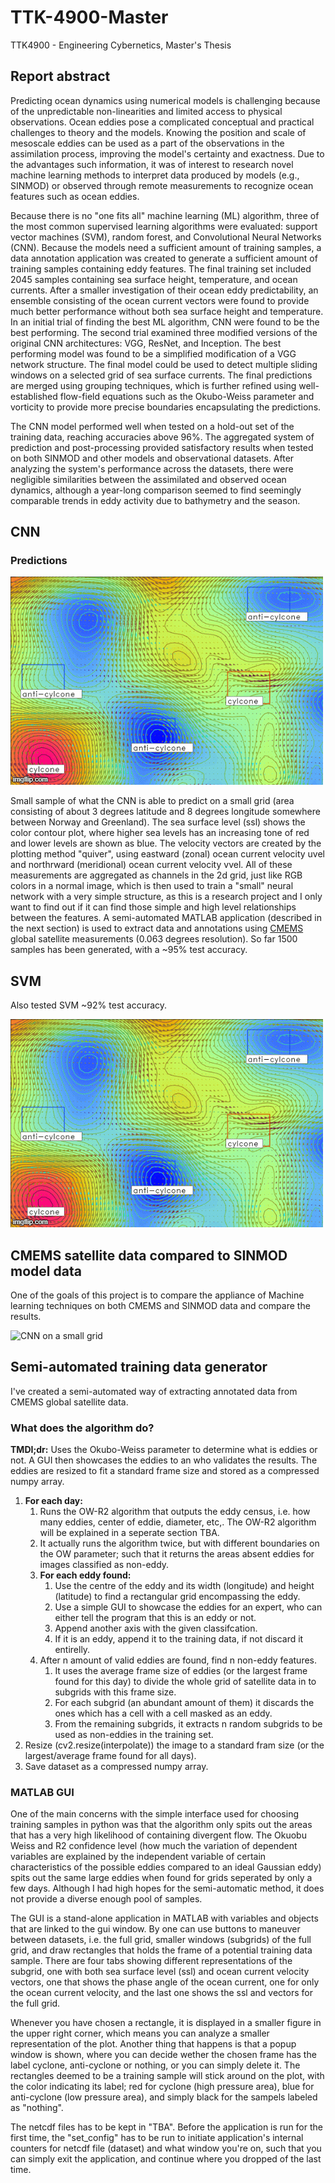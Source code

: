 # TTK-4900-Master
TTK4900 - Engineering Cybernetics, Master's Thesis

## Report abstract

Predicting ocean dynamics using numerical models is challenging because of the unpredictable non-linearities and limited access to physical observations. Ocean eddies pose a complicated conceptual and practical challenges to theory and the models. Knowing the position and scale of mesoscale eddies can be used as a part of the observations in the assimilation process, improving the model's certainty and exactness. Due to the advantages such information, it was of interest to research novel machine learning methods to interpret data produced by models (e.g., SINMOD) or observed through remote measurements to recognize ocean features such as ocean eddies.

Because there is no "one fits all" machine learning (ML) algorithm, three of the most common supervised learning algorithms were evaluated: support vector machines (SVM), random forest, and Convolutional Neural Networks (CNN). Because the models need a sufficient amount of training samples, a data annotation application was created to generate a sufficient amount of training samples containing eddy features. The final training set included 2045 samples containing sea surface height, temperature, and ocean currents. After a smaller investigation of their ocean eddy predictability, an ensemble consisting of the ocean current vectors were found to provide much better performance without both sea surface height and temperature. In an initial trial of finding the best ML algorithm, CNN were found to be the best performing. The second trial examined three modified versions of the original CNN architectures: VGG, ResNet, and Inception. The best performing model was found to be a simplified modification of a VGG network structure. The final model could be used to detect multiple sliding windows on a selected grid of sea surface currents. The final predictions are merged using grouping techniques, which is further refined using well-established flow-field equations such as the Okubo-Weiss parameter and vorticity to provide more precise boundaries encapsulating the predictions.

The CNN model performed well when tested on a hold-out set of the training data, reaching accuracies above 96\%. The aggregated system of prediction and post-processing provided satisfactory results when tested on both SINMOD and other models and observational datasets. After analyzing the system's performance across the datasets, there were negligible similarities between the assimilated and observed ocean dynamics, although a year-long comparison seemed to find seemingly comparable trends in eddy activity due to bathymetry and the season.

## CNN 

### Predictions

![CNN on a small grid](images/realtime/svm_pred.gif)

Small sample of what the CNN is able to predict on a small grid (area consisting of about 3 degrees latitude and 8 degrees longitude somewhere between Norway and Greenland).  The sea surface level (ssl) shows the color contour plot, where higher sea levels has an increasing tone of red and lower levels are shown as blue. The velocity vectors are created by the plotting method "quiver", using eastward (zonal) ocean current velocity uvel and northrward (meridional) ocean current velocity vvel. All of these measurements are aggregated as channels in the 2d grid, just like RGB colors in a normal image, which is then used to train a "small" neural network with a very simple structure, as this is a research project and I only want to find out if it can find those simple and high level relationships between the features. A semi-automated MATLAB application (described in the next section) is used to extract data and annotations using [CMEMS](http://marine.copernicus.eu) global satellite measurements (0.063 degrees resolution). So far 1500 samples has been generated, with a ~95% test accuracy.

## SVM

Also tested SVM ~92% test accuracy.

![SVM on a small grid](images/realtime/svm_pred.gif)

## CMEMS satellite data compared to SINMOD model data

One of the goals of this project is to compare the appliance of Machine learning techniques on both CMEMS and SINMOD data and compare the results.

![CNN on a small grid](images/realtime/SatSin1.gif)

## Semi-automated training data generator

I've created a semi-automated way of extracting annotated data from CMEMS global satellite data. 

### What does the algorithm do?
**TMDI;dr:** Uses the Okubo-Weiss parameter to determine what is eddies or not. A GUI then showcases the eddies to an who validates the results. The eddies are resized to fit a standard frame size and stored as a compressed numpy array.


1. **For each day:** 
    1. Runs the OW-R2 algorithm that outputs the eddy census, i.e. how many eddies, center of eddie, diameter, etc,. The OW-R2 algorithm will be explained in a seperate section TBA. 
    1. It actually runs the algorithm twice, but with different boundaries on the OW parameter; such that it returns the areas absent eddies for images classified as non-eddy.
    1. **For each eddy found:**
        1. Use the centre of the eddy and its width (longitude) and height (latitude) to find a rectangular grid encompassing the eddy.
        1. Use a simple GUI to showcase the eddies for an expert, who can either tell the program that this is an eddy or not.
        1. Append another axis with the given classifcation.
        1. If it is an eddy, append it to the training data, if not discard it entirelly.
    1. After n amount of valid eddies are found, find n non-eddy features.
        1. It uses the average frame size of eddies (or the largest frame found for this day) to divide the whole grid of satellite data in to subgrids with this frame size.
        1. For each subgrid (an abundant amount of them) it discards the ones which has a cell with a cell masked as an eddy.
        1. From the remaining subgrids, it extracts n random subgrids to be used as non-eddies in the training set.
2. Resize (cv2.resize(interpolate)) the image to a standard fram size (or the largest/average frame found for all days).
3. Save dataset as a compressed numpy array.
  
### MATLAB GUI

One of the main concerns with the simple interface used for choosing training samples in python was that the algorithm only spits out the areas that has a very high likelihood of containing divergent flow. The Okuobu Weiss and R2 confidence level (how much the variation of dependent variables are explained by the independent variable of certain characteristics of the possible eddies compared to an ideal Gaussian eddy) spits out the same large eddies when found for grids seperated by only a few days. Although I had high hopes for the semi-automatic method, it does not provide a diverse enough pool of samples.

The GUI is a stand-alone application in MATLAB with variables and objects that are linked to the gui window. By one can use buttons to maneuver between datasets, i.e. the full grid, smaller windows (subgrids) of the full grid, and draw rectangles that holds the frame of a potential training data sample. There are four tabs showing different representations of the subgrid, one with both sea surface level (ssl) and ocean current velocity vectors, one that shows the phase angle of the ocean current, one for only the ocean current velocity, and the last one shows the ssl and vectors for the full grid. 

Whenever you have chosen a rectangle, it is displayed in a smaller figure in the upper right corner, which means you can analyze a smaller representation of the plot. Another thing that happens is that a popup window is shown, where you can decide wether the chosen frame has the label cyclone, anti-cyclone or nothing, or you can simply delete it. The rectangles deemed to be a training sample will stick around on the plot, with the color indicating its label; red for cyclone (high pressure area), blue for anti-cyclone (low pressure area), and simply black for the sampels labeled as "nothing".

The netcdf files has to be kept in "TBA". Before the application is run for the first time, the "set_config" has to be run to initiate application's internal counters for netcdf file (dataset) and what window you're on, such that you can simply exit the application, and continue where you dropped of the last time.
